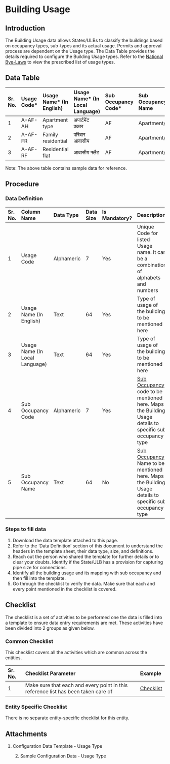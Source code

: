 # Building Usage

## Introduction <a id="Introduction"></a>

The Building Usage data allows States/ULBs to classify the buildings based on occupancy types, sub-types and its actual usage. Permits and approval process are dependent on the Usage type. The Data Table provides the details required to configure the Building Usage types. Refer to the [National Bye-Laws](http://mohua.gov.in/upload/uploadfiles/files/Chap-4.pdf) to view the prescribed list of usage types.

## Data Table <a id="Data-Table"></a>

| Sr. No. | Usage Code\* | Usage Name\* \(In English\) | Usage Name\* \(In Local Language\) | Sub Occupancy Code\* | Sub Occupancy Name |
| :--- | :--- | :--- | :--- | :--- | :--- |
| 1 | A-AF-AH | Apartment type | अपार्टमेंट प्रकार | AF | Apartment/Flat |
| 2  | A-AF-FR | Family residential | परिवार आवासीय | AF | Apartment/Flat |
| 3  | A-AF-RF | Residential flat | आवासीय फ्लैट | AF | Apartment/Flat |

Note: The above table contains sample data for reference.

## Procedure <a id="Procedure"></a>

### Data Definition <a id="Data-Definition"></a>

| Sr. No. | Column Name | Data Type | Data Size | Is Mandatory? | Description |
| :--- | :--- | :--- | :--- | :--- | :--- |
| 1 | Usage Code | Alphameric | 7 | Yes | Unique Code for listed Usage name. It can be a combination of alphabets and numbers |
| 2 | Usage Name \(In English\) | Text | 64 | Yes | Type of usage of the building to be mentioned here |
| 3 | Usage Name \(In Local Language\) | Text | 64 | Yes | Type of usage of the building to be mentioned here |
| 4 | Sub Occupancy Code | Alphameric | 7 | Yes | [Sub Occupancy](https://digit-discuss.atlassian.net/wiki/spaces/DO/pages/419889604/Sub+Occupancy) code to be mentioned here. Maps the Building Usage details to specific sub occupancy type |
| 5 | Sub Occupancy Name | Text | 64 | No | [Sub Occupancy](https://digit-discuss.atlassian.net/wiki/spaces/DO/pages/419889604/Sub+Occupancy) Name to be mentioned here. Maps the Building Usage details to specific sub occupancy type |

### Steps to fill data <a id="Steps-to-fill-data"></a>

1. Download the data template attached to this page.
2. Refer to the ‘Data Definition’ section of this document to understand the headers in the template sheet, their data type, size, and definitions.
3. Reach out the person who shared the template for further details or to clear your doubts. Identify if the State/ULB has a provision for capturing pipe size for connections.
4. Identify all the building usage and its mapping with sub occupancy and then fill into the template.
5. Go through the checklist to verify the data. Make sure that each and every point mentioned in the checklist is covered.

## Checklist <a id="Checklist"></a>

The checklist is a set of activities to be performed one the data is filled into a template to ensure data entry requirements are met. These activities have been divided into 2 groups as given below.

### Common Checklist <a id="Common-Checklist"></a>

This checklist covers all the activities which are common across the entities.

| Sr. No. | Checklist Parameter | Example |
| :--- | :--- | :--- |
| 1 | Make sure that each and every point in this reference list has been taken care of | [Checklist](https://digit-discuss.atlassian.net/wiki/spaces/DO/pages/502203140/Checklist) |

### Entity Specific Checklist <a id="Entity-Specific-Checklist"></a>

There is no separate entity-specific checklist for this entity.

## Attachments <a id="Attachments"></a>

1. Configuration Data Template - Usage Type

    2. Sample Configuration Data - Usage Type

